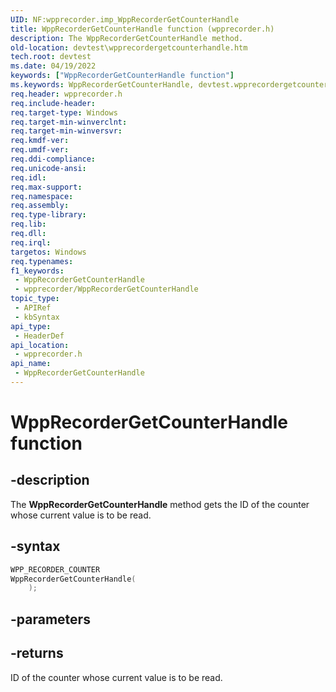 ```yaml
---
UID: NF:wpprecorder.imp_WppRecorderGetCounterHandle
title: WppRecorderGetCounterHandle function (wpprecorder.h)
description: The WppRecorderGetCounterHandle method.
old-location: devtest\wpprecordergetcounterhandle.htm
tech.root: devtest
ms.date: 04/19/2022
keywords: ["WppRecorderGetCounterHandle function"]
ms.keywords: WppRecorderGetCounterHandle, devtest.wpprecordergetcounterhandle, WppRecorderGetCounterHandle, WppRecorderGetCounterHandle function [Driver Development Tools], wpprecorder/WppRecorderGetCounterHandle
req.header: wpprecorder.h
req.include-header: 
req.target-type: Windows
req.target-min-winverclnt: 
req.target-min-winversvr: 
req.kmdf-ver: 
req.umdf-ver: 
req.ddi-compliance: 
req.unicode-ansi: 
req.idl: 
req.max-support: 
req.namespace: 
req.assembly: 
req.type-library: 
req.lib: 
req.dll: 
req.irql: 
targetos: Windows
req.typenames: 
f1_keywords:
 - WppRecorderGetCounterHandle
 - wpprecorder/WppRecorderGetCounterHandle
topic_type:
 - APIRef
 - kbSyntax
api_type:
 - HeaderDef
api_location:
 - wpprecorder.h
api_name:
 - WppRecorderGetCounterHandle
---
```


# WppRecorderGetCounterHandle function


## -description

The <b>WppRecorderGetCounterHandle</b> method gets the ID of the counter whose current value is to be read.

## -syntax

```cpp
WPP_RECORDER_COUNTER
WppRecorderGetCounterHandle(
    );
```

## -parameters


## -returns

ID of the counter whose current value is to be read.

